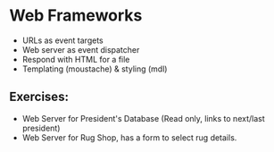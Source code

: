# Web Frameworks
* URLs as event targets
* Web server as event dispatcher
* Respond with HTML for a file
* Templating (moustache) & styling (mdl)

## Exercises:
* Web Server for President's Database (Read only, links to next/last president)
* Web Server for Rug Shop, has a form to select rug details.
